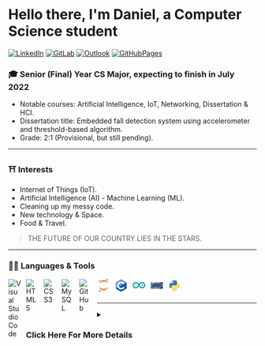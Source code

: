 # Hello there, I'm Daniel, a Computer Science student
[![LinkedIn](https://img.shields.io/badge/LinkedIn-blue?style=for-the-badge&logo=linkedin&logoColor=white)](https://www.linkedin.com/in/danieltangeuw/)
[![GitLab](https://img.shields.io/badge/gitlab%20ci-%23181717.svg?style=for-the-badge&logo=gitlab&logoColor=white)](https://git.ysjcs.net:8888/daniel.tang)
[![Outlook](https://img.shields.io/badge/Microsoft_Outlook-0078D4?style=for-the-badge&logo=microsoft-outlook&logoColor=white)](mailto:daneiltang1999uk@outlook.com)
[![GitHubPages](https://img.shields.io/badge/website-000000?style=for-the-badge&logo=About.me&logoColor=white)](https://ramposa.github.io/danieltang.github-io/)
<!-- [![]()]() -->
### 🎓 Senior (Final) Year CS Major, expecting to finish in July 2022
* Notable courses: Artificial Intelligence, IoT, Networking, Dissertation & HCI.
* Dissertation title: Embedded fall detection system using accelerometer and threshold-based algorithm.
* Grade: 2:1 (Provisional, but still pending).
<!--* Dissertation: Embedded Fall Detection Systems.-->

---

### ⛩ Interests 
* Internet of Things (IoT).
* Artificial Intelligence (AI) - Machine Learning (ML).
* Cleaning up my messy code.
* New technology & Space.
* Food & Travel.
> THE FUTURE OF OUR COUNTRY LIES IN THE STARS.
---

### 👨‍💻 Languages & Tools 
<img align="left" alt="Visual Studio Code" width="26px" src="https://cdn.jsdelivr.net/gh/devicons/devicon/icons/vscode/vscode-original.svg" style="padding-right:10px;" />
<img align="left" alt="HTML5" width="26px" src="https://cdn.jsdelivr.net/gh/devicons/devicon/icons/html5/html5-original.svg" style="padding-right:10px;" />
<img align="left" alt="CSS3" width="26px" src="https://cdn.jsdelivr.net/gh/devicons/devicon/icons/css3/css3-original.svg" style="padding-right:10px;" />
<img align="left" alt="MySQL" width="26px" src="https://cdn.jsdelivr.net/gh/devicons/devicon/icons/mysql/mysql-original.svg" style="padding-right:10px;" />
<img align="left" alt="GitHub" width="26px" src="https://user-images.githubusercontent.com/3369400/139447912-e0f43f33-6d9f-45f8-be46-2df5bbc91289.png" style="padding-right:10px;" />
<img align="left" alt="Jupyter Notebook" width="26px" src="https://github.com/devicons/devicon/blob/master/icons/jupyter/jupyter-original.svg" style="padding-right:10px;" />
<img align="left" alt="C Programming" width="26px" src="https://github.com/devicons/devicon/blob/master/icons/c/c-original.svg" style="padding-right:10px;" />
<img align="left" alt="Arduino" width="26px" src="https://github.com/devicons/devicon/blob/master/icons/arduino/arduino-original.svg" style="padding-right:10px;" />
<img align="left" alt="PHP" width="26px" src="https://github.com/devicons/devicon/blob/master/icons/php/php-original.svg" style="padding-right:10px;" />
<img align="left" alt="Python" width="26px" src="https://github.com/devicons/devicon/blob/master/icons/python/python-original.svg" style="padding-right:10px;" />
<!-- <img align="left" alt="" width="26px" src="" style="padding-right:10px;" /> -->
<br>
<br>

---

<details>
<summary><h3>Click Here For More Details</h3></summary>
<h4>🛠 My Skills</h4>
<ul>
  <li>📊 Analytical </li>
  <li>📋 Organization</li>
  <li>🛠 Problem Solving</li>
  <li>⏰ Time Management</li>
  <li>💻 Computer Systems</li>
</ul> 
<h4>🔧 My Attributes</h4>
<ul>
  <li>👨🏻‍🔧 Tech nerd</li>
  <li>🖊️ Creative</li>
  <li>📱 Passion for Computers & Tech</li>
</ul> 
<h4>📈 My goals</h4>
<ol>
  <li>My drive is to change the world for a more efficient and how we can capture data using IoT equipment and its sensors to make life easier to live and reduce the cost of upkeep.</li>
  <li>I want to continue to learn new and old skills, techniques and knowledge and to understand what are my skills and how I can strive to be a more successful version of myself</li>
  <li>I've gained technical knowledge and practical skills from universities and colleges to understand programming languages such as C#, C++, and Java and software tools to develop, alongside I have gained networking skills which allow me to create a simulated network and use Wireshark on virtual machines. I am still developing my mathematical skills, data analytics, and data presentation to become more successful.</li>
</ol> 
<h4>🗂 My Noteable Repositories</h4>
<ul>
  <li><a href="https://github.com/Ramposa/Jupyter-Notebook-Repository">Artificial Intelligence</a></li>
  <li><a href="https://github.com/Ramposa/YAM.github-io">Web Dev: Databases, PHP, SQL</a></li>
  <li><a href="https://github.com/Ramposa/Simple-Neural-Network-Digits">Simple Neural Network MNIST</a></li>
  <li><a href="https://github.com/Ramposa/C-Programming-Repository">C Programming</a></li>
  <li><a href="https://github.com/Ramposa/danieltang.github-io">My current website</a></li>
  <!-- <li><a href="url">link text</a></li> -->
</ul> 

### GitHub Readme Stats
<img align="left" alt="Ramposa's GitHub Stats" src="https://github-readme-stats.vercel.app/api?username=Ramposa&show_icons=true&theme=tokyonight"/>
<br>
<img align="left" alt="Ramposa's GitHub Stats" src="https://github-readme-stats.vercel.app/api/top-langs/?username=Ramposa&layout=compact&theme=tokyonight"/>
<br>
</details>
<!-- https://dev.to/envoy_/150-badges-for-github-pnk -->
